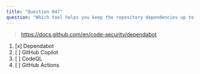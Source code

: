 ```yaml
---
title: "Question 047"
question: "Which tool helps you keep the repository dependencies up to date?"
---
```



> https://docs.github.com/en/code-security/dependabot
1. [x] Dependabot
1. [ ] GitHub Copilot
1. [ ] CodeQL
1. [ ] GitHub Actions
